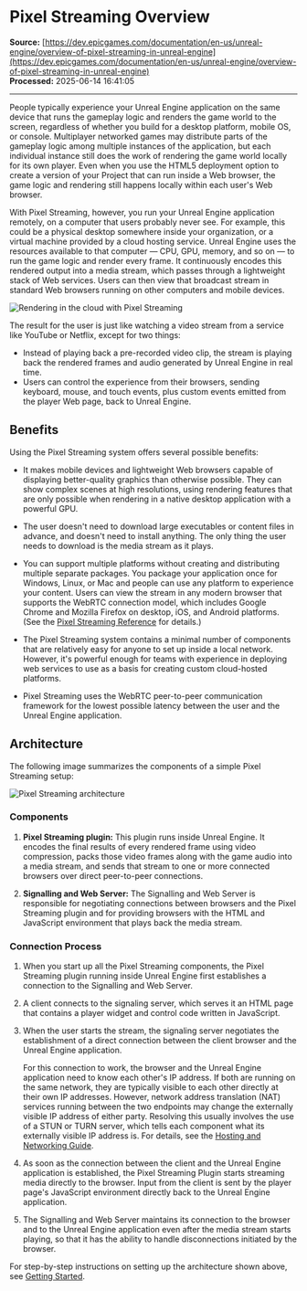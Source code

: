 # Pixel Streaming Overview

**Source:** [https://dev.epicgames.com/documentation/en-us/unreal-engine/overview-of-pixel-streaming-in-unreal-engine](https://dev.epicgames.com/documentation/en-us/unreal-engine/overview-of-pixel-streaming-in-unreal-engine)  
**Processed:** 2025-06-14 16:41:05

---

People typically experience your Unreal Engine application on the same device that runs the gameplay logic and renders the game world to the screen, regardless of whether you build for a desktop platform, mobile OS, or console. Multiplayer networked games may distribute parts of the gameplay logic among multiple instances of the application, but each individual instance still does the work of rendering the game world locally for its own player. Even when you use the HTML5 deployment option to create a version of your Project that can run inside a Web browser, the game logic and rendering still happens locally within each user's Web browser.

With Pixel Streaming, however, you run your Unreal Engine application remotely, on a computer that users probably never see. For example, this could be a physical desktop somewhere inside your organization, or a virtual machine provided by a cloud hosting service. Unreal Engine uses the resources available to that computer — CPU, GPU, memory, and so on — to run the game logic and render every frame. It continuously encodes this rendered output into a media stream, which passes through a lightweight stack of Web services. Users can then view that broadcast stream in standard Web browsers running on other computers and mobile devices.

![Rendering in the cloud with Pixel Streaming](https://d1iv7db44yhgxn.cloudfront.net/documentation/images/c8de4280-f44a-436a-a4cb-bd2b8f51e2a0/cloud-simplified-1.png "Rendering in the cloud with Pixel Streaming")

The result for the user is just like watching a video stream from a service like YouTube or Netflix, except for two things:

-   Instead of playing back a pre-recorded video clip, the stream is playing back the rendered frames and audio generated by Unreal Engine in real time.
-   Users can control the experience from their browsers, sending keyboard, mouse, and touch events, plus custom events emitted from the player Web page, back to Unreal Engine.

## Benefits

Using the Pixel Streaming system offers several possible benefits:

-   It makes mobile devices and lightweight Web browsers capable of displaying better-quality graphics than otherwise possible. They can show complex scenes at high resolutions, using rendering features that are only possible when rendering in a native desktop application with a powerful GPU.
    
-   The user doesn't need to download large executables or content files in advance, and doesn't need to install anything. The only thing the user needs to download is the media stream as it plays.
    
-   You can support multiple platforms without creating and distributing multiple separate packages. You package your application once for Windows, Linux, or Mac and people can use any platform to experience your content. Users can view the stream in any modern browser that supports the WebRTC connection model, which includes Google Chrome and Mozilla Firefox on desktop, iOS, and Android platforms. (See the [Pixel Streaming Reference](/documentation/en-us/unreal-engine/unreal-engine-pixel-streaming-reference) for details.)
    
-   The Pixel Streaming system contains a minimal number of components that are relatively easy for anyone to set up inside a local network. However, it's powerful enough for teams with experience in deploying web services to use as a basis for creating custom cloud-hosted platforms.
    
-   Pixel Streaming uses the WebRTC peer-to-peer communication framework for the lowest possible latency between the user and the Unreal Engine application.
    

## Architecture

The following image summarizes the components of a simple Pixel Streaming setup:

![Pixel Streaming architecture](https://d1iv7db44yhgxn.cloudfront.net/documentation/images/f0cabf11-f2a2-4708-a347-f49264c33a52/cloud-architecture-5.jpg "Pixel Streaming architecture")

### Components

1.  **Pixel Streaming plugin:** This plugin runs inside Unreal Engine. It encodes the final results of every rendered frame using video compression, packs those video frames along with the game audio into a media stream, and sends that stream to one or more connected browsers over direct peer-to-peer connections.
    
2.  **Signalling and Web Server:** The Signalling and Web Server is responsible for negotiating connections between browsers and the Pixel Streaming plugin and for providing browsers with the HTML and JavaScript environment that plays back the media stream.
    

### Connection Process

1.  When you start up all the Pixel Streaming components, the Pixel Streaming plugin running inside Unreal Engine first establishes a connection to the Signalling and Web Server.
    
2.  A client connects to the signaling server, which serves it an HTML page that contains a player widget and control code written in JavaScript.
    
3.  When the user starts the stream, the signaling server negotiates the establishment of a direct connection between the client browser and the Unreal Engine application.
    
    For this connection to work, the browser and the Unreal Engine application need to know each other's IP address. If both are running on the same network, they are typically visible to each other directly at their own IP addresses. However, network address translation (NAT) services running between the two endpoints may change the externally visible IP address of either party. Resolving this usually involves the use of a STUN or TURN server, which tells each component what its externally visible IP address is. For details, see the [Hosting and Networking Guide](/documentation/en-us/unreal-engine/hosting-and-networking-guide-for-pixel-streaming-in-unreal-engine).
    
4.  As soon as the connection between the client and the Unreal Engine application is established, the Pixel Streaming Plugin starts streaming media directly to the browser. Input from the client is sent by the player page's JavaScript environment directly back to the Unreal Engine application.
    
5.  The Signalling and Web Server maintains its connection to the browser and to the Unreal Engine application even after the media stream starts playing, so that it has the ability to handle disconnections initiated by the browser.
    

For step-by-step instructions on setting up the architecture shown above, see [Getting Started](/documentation/en-us/unreal-engine/getting-started-with-pixel-streaming-in-unreal-engine).